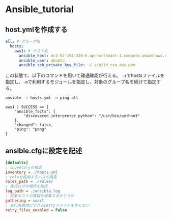 # Ansible_tutorial

## host.ymlを作成する

```yml:hosts.yml
all: # グループ名
  hosts:
    aws1: # ホスト名
      ansible_host: ec2-52-194-220-6.ap-northeast-1.compute.amazonaws.com # 対象アドレス
      ansible_user: ubuntu
      ansible_ssh_private_key_file: ~/.ssh/id_rsa_aws.pem
```

この状態で、以下のコマンドを用いて疎通確認が行える。
`-i`でhostsファイルを指定し、`-m`で利用するモジュールを指定し、対象のグループ名を続けて指定する。

```sh
ansible -i hosts.yml -m ping all
```

```
aws1 | SUCCESS => {
    "ansible_facts": {
        "discovered_interpreter_python": "/usr/bin/python3"
    },
    "changed": false,
    "ping": "pong"
}

```

## ansible.cfgに設定を記述

```ini
[defaults]
; inventoryの指定
inventory = ./hosts.yml
; roleを格納するパスの指定
roles_path = ./roles/
; 実行ログの場所を指定
log_path = ./ansible.log
; 対象ホストの情報を収集するかどうか
gathering = smart
; 実行失敗時にできるretryファイルを作らない
retry_files_enabled = False
```
